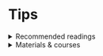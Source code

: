 # Tips

<details>
  <summary>Recommended readings</summary>
  
  <summary> Google Earth Engine and Artificial Intelligence (AI): A Comprehensive Review</summary>
📄 In this article, the authors provided a systematic review of relevant literature to identify recent research that incorporates AI methods in GEE.
Then, they discuss some of the major challenges of integrating GEE and AI and identify several priorities for future research.

🟢 Here are some important points and info from the paper that I would like to highlight:

➡️ About 25 PB of data are being generated per day at Google, a significant portion of which is spatio-temporal data.

➡️ The primary applications that have applied GEE integrated with AI are crop, LULC, vegetation, wetland, water, and forest.

➡️ Land cover classification is the 2nd-most-developed domain area using GEE and AI, followed by forest and deforestation monitoring.

➡️ The primary study areas are China, Brazil and USA.

➡️ The most-used remote sensing data types are Landsat 8 OLI, Landsat 5 TM, Landsat 7 ETM+.

➡️ Random Forest, Support Vector Machine and Classification and Regression Tree are the most popular Machine Learning models.

➡️ The top evaluation metrics used are: overall accuracy, producer's accuracy, user's accuracy and Kappa.

➡️ SAR imagery is often used in water mapping of flood monitoring analyses because of its ability to see through clouds and work over spatial scales.

⚠️ GEE compute limits:

➡️  Authors often ran into memory errors when analyzing too many field samples/observations.

➡️  This also happened when the size of the author's input data was too large more generally and it was difficult to know beforehand if intermediate processing steps would trigger this error.

➡️  Many authors had to export data as part of their analysis to access functionality not on GEE or because using GEE would make them run out of the amount of free compute provided. For example, every image uploaded to GEE is limited to 10 GB. As the authors used subcentimeter drone imagery, they had to downsize each image before uploading it, resulting in a loss of resolution.

📰 [*Check out this paper*](https://www.mdpi.com/2072-4292/14/14/3253)

<div align="center">
<img src="https://github.com/rafaelatiengo/Tips/assets/77443417/87189c1c-7e79-4d87-b7eb-3c406f7d95e5" width="700" height="700" />
</div>


<summary>Fifty years of Landsat science and impacts</summary>

  Uncover the incredible story of Landsat's 50-year journey! Discover how this pioneering remote sensing technology has transformed our understanding of Earth and its dynamic changes.

📰 [*Check out this paper*](https://www.sciencedirect.com/science/article/pii/S0034425722003054)

<div align="center">
<img src="https://github.com/rafaelatiengo/Tips/assets/77443417/0390d1e9-d05b-4375-a111-2dec75f8cd3c" width="700" height="700" />
</div>

<summary> Google Earth Engine: A Global Analysis and Future Trends</summary>
Are you interested in understanding the primary applications of the Google Earth Engine? 
Would you like to know which articles are most frequently cited? 
Which nations are at the forefront of utilizing this platform?

📰 [*Check out this paper*](https://www.mdpi.com/2072-4292/15/14/3675)

<div align="center">
<img src="https://github.com/rafaelatiengo/Tips/assets/77443417/06179c48-65da-4a84-a458-0427474bb86f" width="700" height="700"/>
</div>
</details>


<details>
<summary>Materials & courses</summary>
</details>
